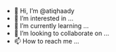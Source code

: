 - 👋 Hi, I’m @atiqhaady
- 👀 I’m interested in ...
- 🌱 I’m currently learning ...
- 💞️ I’m looking to collaborate on ...
- 📫 How to reach me ...

<!---
atiqhaady/atiqhaady is a ✨ special ✨ repository because its `README.md` (this file) appears on your GitHub profile.
You can click the Preview link to take a look at your changes.
--->
